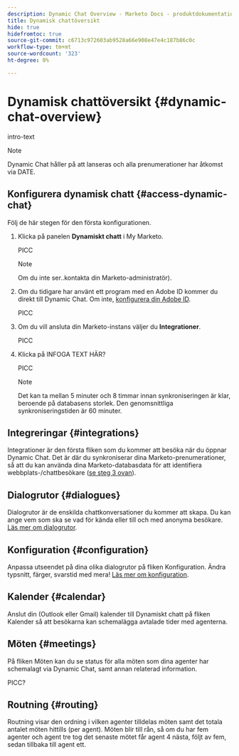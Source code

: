 ```yaml
---
description: Dynamic Chat Overview - Marketo Docs - produktdokumentation
title: Dynamisk chattöversikt
hide: true
hidefromtoc: true
source-git-commit: c6713c972603ab9528a66e908e47e4c187b86c0c
workflow-type: tm+mt
source-wordcount: '323'
ht-degree: 0%

---
```


# Dynamisk chattöversikt {#dynamic-chat-overview}

intro-text

>[!NOTE]
>
>Dynamic Chat håller på att lanseras och alla prenumerationer har åtkomst via DATE.

## Konfigurera dynamisk chatt {#access-dynamic-chat}

Följ de här stegen för den första konfigurationen.

1. Klicka på panelen **Dynamiskt chatt** i My Marketo.

   PICC

   >[!NOTE]
   >
   >Om du inte ser..kontakta din Marketo-administratör).

1. Om du tidigare har använt ett program med en Adobe ID kommer du direkt till Dynamic Chat. Om inte, [konfigurera din Adobe ID](https://helpx.adobe.com/manage-account/using/create-update-adobe-id.html).

   PICC

1. Om du vill ansluta din Marketo-instans väljer du **Integrationer**.

   PICC

1. Klicka på INFOGA TEXT HÄR?

   PICC

   >[!NOTE]
   >
   >Det kan ta mellan 5 minuter och 8 timmar innan synkroniseringen är klar, beroende på databasens storlek. Den genomsnittliga synkroniseringstiden är 60 minuter.

## Integreringar {#integrations}

Integrationer är den första fliken som du kommer att besöka när du öppnar Dynamic Chat. Det är där du synkroniserar dina Marketo-prenumerationer, så att du kan använda dina Marketo-databasdata för att identifiera webbplats-/chattbesökare ([se steg 3 ovan](#access-dynamic-chat)).

## Dialogrutor {#dialogues}

Dialogrutor är de enskilda chattkonversationer du kommer att skapa. Du kan ange vem som ska se vad för kända eller till och med anonyma besökare. [Läs mer om dialogrutor](/help/marketo/product-docs/demand-generation/dynamic-chat/dialogues.md).

## Konfiguration {#configuration}

Anpassa utseendet på dina olika dialogrutor på fliken Konfiguration. Ändra typsnitt, färger, svarstid med mera! [Läs mer om konfiguration](/help/marketo/product-docs/demand-generation/dynamic-chat/configuration.md).

## Kalender {#calendar}

Anslut din (Outlook eller Gmail) kalender till Dynamiskt chatt på fliken Kalender så att besökarna kan schemalägga avtalade tider med agenterna.

## Möten {#meetings}

På fliken Möten kan du se status för alla möten som dina agenter har schemalagt via Dynamic Chat, samt annan relaterad information.

PICC?

## Routning {#routing}

Routning visar den ordning i vilken agenter tilldelas möten samt det totala antalet möten hittills (per agent). Möten blir till rån, så om du har fem agenter och agent tre tog det senaste mötet får agent 4 nästa, följt av fem, sedan tillbaka till agent ett.
